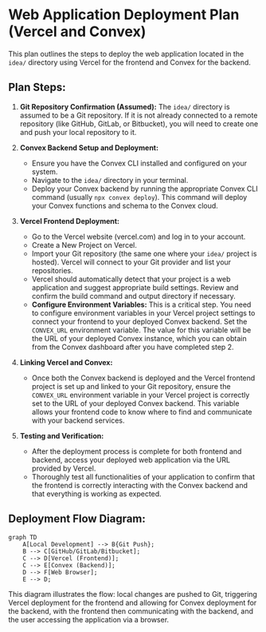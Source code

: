 # Web Application Deployment Plan (Vercel and Convex)

This plan outlines the steps to deploy the web application located in the `idea/` directory using Vercel for the frontend and Convex for the backend.

## Plan Steps:

1.  **Git Repository Confirmation (Assumed):** The `idea/` directory is assumed to be a Git repository. If it is not already connected to a remote repository (like GitHub, GitLab, or Bitbucket), you will need to create one and push your local repository to it.

2.  **Convex Backend Setup and Deployment:**
    *   Ensure you have the Convex CLI installed and configured on your system.
    *   Navigate to the `idea/` directory in your terminal.
    *   Deploy your Convex backend by running the appropriate Convex CLI command (usually `npx convex deploy`). This command will deploy your Convex functions and schema to the Convex cloud.

3.  **Vercel Frontend Deployment:**
    *   Go to the Vercel website (vercel.com) and log in to your account.
    *   Create a New Project on Vercel.
    *   Import your Git repository (the same one where your `idea/` project is hosted). Vercel will connect to your Git provider and list your repositories.
    *   Vercel should automatically detect that your project is a web application and suggest appropriate build settings. Review and confirm the build command and output directory if necessary.
    *   **Configure Environment Variables:** This is a critical step. You need to configure environment variables in your Vercel project settings to connect your frontend to your deployed Convex backend. Set the `CONVEX_URL` environment variable. The value for this variable will be the URL of your deployed Convex instance, which you can obtain from the Convex dashboard after you have completed step 2.

4.  **Linking Vercel and Convex:**
    *   Once both the Convex backend is deployed and the Vercel frontend project is set up and linked to your Git repository, ensure the `CONVEX_URL` environment variable in your Vercel project is correctly set to the URL of your deployed Convex backend. This variable allows your frontend code to know where to find and communicate with your backend services.

5.  **Testing and Verification:**
    *   After the deployment process is complete for both frontend and backend, access your deployed web application via the URL provided by Vercel.
    *   Thoroughly test all functionalities of your application to confirm that the frontend is correctly interacting with the Convex backend and that everything is working as expected.

## Deployment Flow Diagram:

```mermaid
graph TD
    A[Local Development] --> B{Git Push};
    B --> C[GitHub/GitLab/Bitbucket];
    C --> D[Vercel (Frontend)];
    C --> E[Convex (Backend)];
    D --> F[Web Browser];
    E --> D;
```

This diagram illustrates the flow: local changes are pushed to Git, triggering Vercel deployment for the frontend and allowing for Convex deployment for the backend, with the frontend then communicating with the backend, and the user accessing the application via a browser.